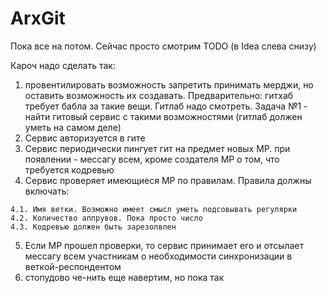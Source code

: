 # ArxGit
Пока все на потом. Сейчас просто смотрим TODO (в Idea слева снизу)

Кароч надо сделать так:
  1. провентилировать возможность запретить принимать мерджи, но оставить возможность их создавать. Предварительно: гитхаб требует бабла за такие вещи. Гитлаб надо смотреть. Задача №1 - найти гитовый сервис с такими возможностями (гитлаб должен уметь на самом деле)
  2. Сервис авторизуется в гите
  3. Сервис периодически пингует гит на предмет новых МР. при появлении - мессагу всем, кроме создателя МР о том, что требуется кодревью
  4. Сервис проверяет имеющиеся МР по правилам. Правила должны включать:
    
    4.1. Имя ветки. Возможно имеет смысл уметь подсовывать регулярки
    4.2. Количество аппрувов. Пока просто число
    4.3. Кодревью должен быть зарезолвлен
  
  5. Если МР прошел проверки, то сервис принимает его и отсылает мессагу всем участникам о необходимости синхронизации в веткой-респондентом
  6. стопудово че-нить еще навертим, но пока так
